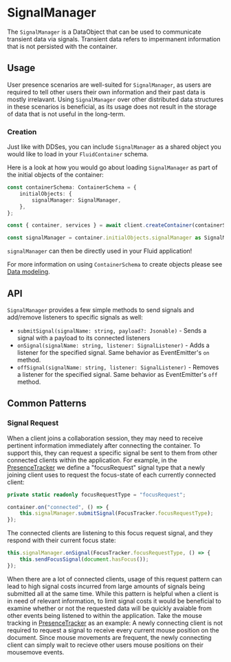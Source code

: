 # SignalManager
The `SignalManager` is a DataObject that can be used to communicate transient data via signals. Transient data refers to impermanent information that is not persisted with the container.

## Usage
User presence scenarios are well-suited for `SignalManager`, as users are required to tell other users their own information and their past data is mostly irrelavant. Using `SignalManager` over other distributed data structures in these scenarios is beneficial, as its usage does not result in the storage of data that is not useful in the long-term.

### Creation
Just like with DDSes, you can include `SignalManager` as a shared object you would like to load in your `FluidContainer` schema.

Here is a look at how you would go about loading `SignalManager` as part of the initial objects of the container:

```typescript
const containerSchema: ContainerSchema = {
    initialObjects: {
        signalManager: SignalManager,
    },
};

const { container, services } = await client.createContainer(containerSchema);

const signalManager = container.initialObjects.signalManager as SignalManager;
```

`signalManager` can then be directly used in your Fluid application!

For more information on using `ContainerSchema` to create objects please see [Data modeling](https://fluidframework.com/docs/build/data-modeling/).

## API
`SignalManager` provides a few simple methods to send signals and add/remove listeners to specific signals as well:
- `submitSignal(signalName: string, payload?: Jsonable)` - Sends a signal with a payload to its connected listeners
- `onSignal(signalName: string, listener: SignalListener)` - Adds a listener for the specified signal. Same behavior as EventEmitter's `on` method.
- `offSignal(signalName: string, listener: SignalListener)` - Removes a listener for the specified signal. Same behavior as EventEmitter's `off` method.

## Common Patterns
### Signal Request
When a client joins a collaboration session, they may need to receive pertinent information immediately after connecting the container.  To support this, they can request a specific signal be sent to them from other connected clients within the application. For example, in the [PresenceTracker](https://github.com/microsoft/FluidFramework/tree/main/examples/data-objects/presence-tracker) we define a "focusRequest" signal type that a newly joining client uses to request the focus-state of each currently connected client:

```typescript
private static readonly focusRequestType = "focusRequest";
```

```typescript
container.on("connected", () => {
    this.signalManager.submitSignal(FocusTracker.focusRequestType);
});
```

The connected clients are listening to this focus request signal, and they respond with their current focus state:

```typescript
this.signalManager.onSignal(FocusTracker.focusRequestType, () => {
    this.sendFocusSignal(document.hasFocus());
});
```
When there are a lot of connected clients, usage of this request pattern can lead to high signal costs incurred from large amounts of signals being submitted all at the same time. While this pattern is helpful when a client is in need of relevant information, to limit signal costs it would be beneficial to examine whether or not the requested data will be quickly avaiable from other events being listened to within the application. Take the mouse tracking in [PresenceTracker](https://github.com/microsoft/FluidFramework/tree/main/examples/data-objects/presence-tracker) as an example: A newly connecting client is not required to request a signal to receive every current mouse position on the document. Since mouse movements are frequent, the newly connecting client can simply wait to recieve other users mouse positions on their mousemove events.
